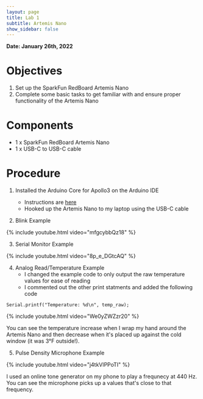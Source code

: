 ```yaml
---
layout: page
title: Lab 1
subtitle: Artemis Nano
show_sidebar: false
---
```


**Date: January 26th, 2022**

# Objectives
1. Set up the SparkFun RedBoard Artemis Nano
2. Complete some basic tasks to get familiar with and ensure proper functionality of the Artemis Nano

# Components
- 1 x SparkFun RedBoard Artemis Nano
- 1 x USB-C to USB-C cable

# Procedure
1. Installed the Arduino Core for Apollo3 on the Arduino IDE
    - Instructions are [here](https://learn.sparkfun.com/tutorials/artemis-development-with-arduino?_ga=2.30055167.1151850962.1594648676-1889762036.1574524297&_gac=1.19903818.1593457111.Cj0KCQjwoub3BRC6ARIsABGhnyahkG7hU2v-0bSiAeprvZ7c9v0XEKYdVHIIi_-J-m5YLdDBMc2P_goaAtA4EALw_wcB)
    - Hooked up the Artemis Nano to my laptop using the USB-C cable

2. Blink Example

{% include youtube.html video="mfgcybbQz18" %}


3. Serial Monitor Example

{% include youtube.html video="8p_e_DGtcAQ" %} 


4. Analog Read/Temperature Example
    - I changed the example code to only output the raw temperature values for ease of reading
    - I commented out the other print statments and added the following code
```
Serial.printf("Temperature: %d\n", temp_raw);
```
{% include youtube.html video="We0yZWZzr20" %} 

You can see the temperature increase when I wrap my hand around the Artemis Nano and then decrease when it's placed up against the cold window (it was 3&deg;F outside!). 


5. Pulse Density Microphone Example

{% include youtube.html video="j4tkVlPPoTI" %} 

I used an online tone generator on my phone to play a frequnecy at 440 Hz. You can see the microphone picks up a values that's close to that frequency.

